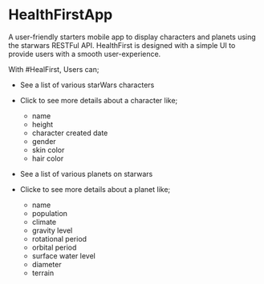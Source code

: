 # HealthFirstApp
A user-friendly starters mobile app to display characters and planets using the starwars RESTFul API. HealthFirst is designed with a simple UI to provide users with a smooth user-experience. 

With #HealFirst, Users can; 
- See a list of various starWars characters 
- Click to see more details about a character like;
    - name 
    - height 
    - character created date 
    - gender 
    - skin color
    - hair color
    
 - See a list of various planets on starwars
 - Clicke to see more details about a planet like;
    - name 
    - population
    - climate 
    - gravity level
    - rotational period
    - orbital period
    - surface water level
    - diameter
    - terrain




